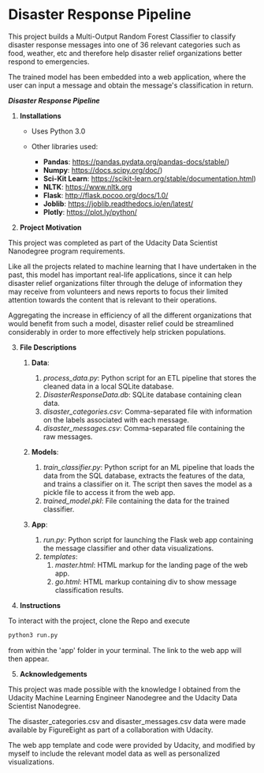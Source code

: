 # Disaster Response Pipeline
This project builds a Multi-Output Random Forest Classifier to classify disaster response messages into one of 36 relevant categories such as food, weather, etc and therefore help
disaster relief organizations better respond to emergencies. 

The trained model has been embedded into a web application, where the user can input a message and obtain the message's 
classification in return. 

***Disaster Response Pipeline***

1. **Installations**

    - Uses Python 3.0
    
    - Other libraries used:
    
        - **Pandas**: https://pandas.pydata.org/pandas-docs/stable/)
        - **Numpy**: https://docs.scipy.org/doc/)
        - **Sci-Kit Learn**: https://scikit-learn.org/stable/documentation.html)
        - **NLTK**: https://www.nltk.org
        - **Flask**: http://flask.pocoo.org/docs/1.0/
        - **Joblib**: https://joblib.readthedocs.io/en/latest/
        - **Plotly**: https://plot.ly/python/

2. **Project Motivation**

This project was completed as part of the Udacity Data Scientist Nanodegree program requirements.

Like all the projects related to machine learning that I have undertaken in the past, this model has important
real-life applications, since it can help disaster relief organizations filter through the deluge
of information they may receive from volunteers and news reports to focus their limited attention towards the 
content that is relevant to their operations. 

Aggregating the increase in efficiency of all the different organizations that would benefit from such a model,
disaster relief could be streamlined considerably in order to more effectively help stricken populations. 

3. **File Descriptions**

	1. **Data**:
	
		1. *process_data.py*: Python script for an ETL pipeline that stores the cleaned data in a local SQLite database.
		2. *DisasterResponseData.db*: SQLite database containing clean data.
		3. *disaster_categories.csv*: Comma-separated file with information on the labels associated with each message.
		4. *disaster_messages.csv*: Comma-separated file containing the raw messages.
		
	2. **Models**: 
	
		1. *train_classifier.py*: Python script for an ML pipeline that loads the data from the SQL database, extracts the features of the data, and trains a classifier on it. The script then saves the model as a pickle file to access it from the web app. 
		2. *trained_model.pkl*: File containing the data for the trained classifier.
		
	3. **App**:
	
		1. *run.py*: Python script for launching the Flask web app containing the message classifier and other data visualizations. 
		2. *templates*:
			1. *master.html*: HTML markup for the landing page of the web app.
			2. *go.html*: HTML markup containing div to show message classification results. 


4. **Instructions**

To interact with the project, clone the Repo and execute
```python
python3 run.py
```
from within the 'app' folder in your terminal. The link to the web app will then appear. 


5. **Acknowledgements**

This project was made possible with the knowledge I obtained from the Udacity Machine Learning Engineer Nanodegree and the Udacity Data Scientist Nanodegree. 

The disaster_categories.csv and disaster_messages.csv data were made available by FigureEight as part of a collaboration with Udacity.

The web app template and code were provided by Udacity, and modified by myself to include the relevant model data as well as 
personalized visualizations. 
